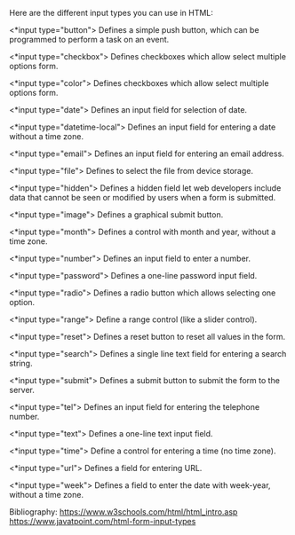 Here are the different input types you can use in HTML:

<*input type="button"> Defines a simple push button, which can be programmed to perform a task on an event.

<*input type="checkbox"> Defines checkboxes which allow select multiple options form.

<*input type="color"> Defines checkboxes which allow select multiple options form.

<*input type="date"> Defines an input field for selection of date.

<*input type="datetime-local"> Defines an input field for entering a date without a time zone.

<*input type="email"> Defines an input field for entering an email address.

<*input type="file"> Defines to select the file from device storage.

<*input type="hidden"> Defines a hidden field let web developers include data that cannot be seen or modified by users when a form is submitted.

<*input type="image"> Defines a graphical submit button.

<*input type="month"> Defines a control with month and year, without a time zone.

<*input type="number"> Defines an input field to enter a number.

<*input type="password"> Defines a one-line password input field.

<*input type="radio"> Defines a radio button which allows selecting one option.

<*input type="range"> Define a range control (like a slider control).

<*input type="reset"> Defines a reset button to reset all values in the form.

<*input type="search"> Defines a single line text field for entering a search string.

<*input type="submit"> Defines a submit button to submit the form to the server.

<*input type="tel"> Defines an input field for entering the telephone number.

<*input type="text"> 	Defines a one-line text input field.

<*input type="time"> Define a control for entering a time (no time zone).

<*input type="url"> Defines a field for entering URL.

<*input type="week"> Defines a field to enter the date with week-year, without a time zone.

Bibliography: 
https://www.w3schools.com/html/html_intro.asp
https://www.javatpoint.com/html-form-input-types